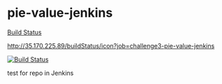 # pie-value-jenkins
[Build Status](http://35.170.225.89/buildStatus/icon?job=challenge3-pie-value-jenkins "http://35.170.225.89/job/challenge3-pie-value-jenkins/")

http://35.170.225.89/buildStatus/icon?job=challenge3-pie-value-jenkins


[![Build Status](http://35.170.225.89/buildStatus/icon?job=challenge3-pie-value-jenkins)](http://35.170.225.89/job/challenge3-pie-value-jenkins/)

test for repo in Jenkins
